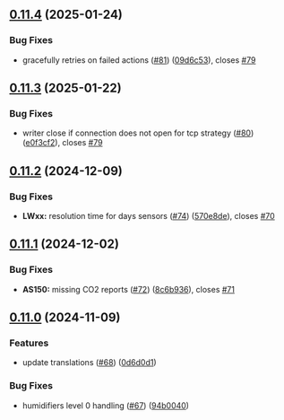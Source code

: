 ## [0.11.4](https://github.com/Michsior14/ha-venta/compare/v0.11.3...v0.11.4) (2025-01-24)


### Bug Fixes

* gracefully retries on failed actions ([#81](https://github.com/Michsior14/ha-venta/issues/81)) ([09d6c53](https://github.com/Michsior14/ha-venta/commit/09d6c53d28da81293e06e4f3c9f17021425ca022)), closes [#79](https://github.com/Michsior14/ha-venta/issues/79)

## [0.11.3](https://github.com/Michsior14/ha-venta/compare/v0.11.2...v0.11.3) (2025-01-22)


### Bug Fixes

* writer close if connection does not open for tcp strategy  ([#80](https://github.com/Michsior14/ha-venta/issues/80)) ([e0f3cf2](https://github.com/Michsior14/ha-venta/commit/e0f3cf263e2e9946287d0e128a8d435313b57031)), closes [#79](https://github.com/Michsior14/ha-venta/issues/79)

## [0.11.2](https://github.com/Michsior14/ha-venta/compare/v0.11.1...v0.11.2) (2024-12-09)


### Bug Fixes

* **LWxx:** resolution time for days sensors ([#74](https://github.com/Michsior14/ha-venta/issues/74)) ([570e8de](https://github.com/Michsior14/ha-venta/commit/570e8de534c75ca0355a5fba520dbcb96dace5da)), closes [#70](https://github.com/Michsior14/ha-venta/issues/70)

## [0.11.1](https://github.com/Michsior14/ha-venta/compare/v0.11.0...v0.11.1) (2024-12-02)


### Bug Fixes

* **AS150:** missing CO2 reports ([#72](https://github.com/Michsior14/ha-venta/issues/72)) ([8c6b936](https://github.com/Michsior14/ha-venta/commit/8c6b93688828faf1a671233dd6c0a25c2a21b23d)), closes [#71](https://github.com/Michsior14/ha-venta/issues/71)

## [0.11.0](https://github.com/Michsior14/ha-venta/compare/v0.10.3...v0.11.0) (2024-11-09)


### Features

* update translations ([#68](https://github.com/Michsior14/ha-venta/issues/68)) ([0d6d0d1](https://github.com/Michsior14/ha-venta/commit/0d6d0d17c148d31e7c59e0716914cd581bfc1656))


### Bug Fixes

* humidifiers level 0 handling ([#67](https://github.com/Michsior14/ha-venta/issues/67)) ([94b0040](https://github.com/Michsior14/ha-venta/commit/94b00400c205a820218492546178c11d10866dc2))

